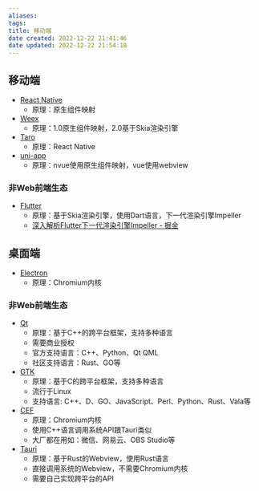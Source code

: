 ```yaml
---
aliases:
tags:
title: 移动端
date created: 2022-12-22 21:41:46
date updated: 2022-12-22 21:54:18
---
```


## 移动端

- [React Native](https://reactnative.dev/)
  - 原理：原生组件映射
- [Weex](https://weex.apache.org/)
  - 原理：1.0原生组件映射，2.0基于Skia渲染引擎
- [Taro](https://taro.aotu.io/)
  - 原理：React Native
- [uni-app](https://uniapp.dcloud.io/)
  - 原理：nvue使用原生组件映射，vue使用webview

### 非Web前端生态

- [Flutter](https://flutter.dev/)
  - 原理：基于Skia渲染引擎，使用Dart语言，下一代渲染引擎Impeller
  - [深入解析Flutter下一代渲染引擎Impeller - 掘金](https://juejin.cn/post/7134950321595351047#heading-4)

## 桌面端

- [Electron](https://www.electronjs.org/)
  - 原理：Chromium内核

### 非Web前端生态

- [Qt](https://www.qt.io/)
  - 原理：基于C++的跨平台框架，支持多种语言
  - 需要商业授权
  - 官方支持语言：C++、Python、Qt QML
  - 社区支持语言：Rust、GO等
- [GTK](https://www.gtk.org/)
  - 原理：基于C的跨平台框架，支持多种语言
  - 流行于Linux
  - 支持语言: C++、D、GO、JavaScript、Perl、Python、Rust、Vala等
- [CEF](https://bitbucket.org/chromiumembedded/cef/src/master/)
  - 原理：Chromium内核
  - 使用C++语言调用系统API跟Tauri类似
  - 大厂都在用如：微信、网易云、OBS Studio等
- [Tauri](https://tauri.studio/)
  - 原理：基于Rust的Webview，使用Rust语言
  - 直接调用系统的Webview，不需要Chromium内核
  - 需要自己实现跨平台的API
